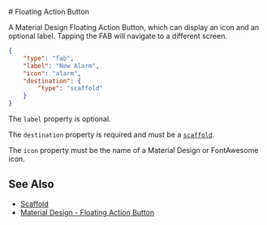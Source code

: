 # Floating Action Button

A Material Design Floating Action Button, which can display an icon and an optional label. Tapping the FAB will navigate to a different screen.

```json
{
    "type": "fab",
    "label": "New Alarm",
    "icon": "alarm",
    "destination": {
        "type": "scaffold"
    }
}
```

The `label` property is optional.

The `destination` property is required and must be a [`scaffold`](scaffold.md).

The `icon` property must be the name of a Material Design or FontAwesome icon.

## See Also

* [Scaffold](scaffold.md)
* [Material Design - Floating Action Button](https://material.io/design/components/buttons-floating-action-button.html)